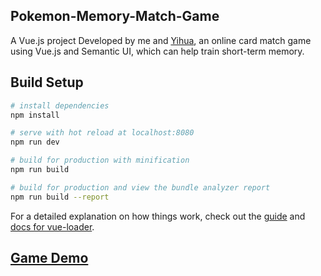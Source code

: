 ## Pokemon-Memory-Match-Game

A Vue.js project
Developed by me and [Yihua](https://github.com/luvnico), an online card match game using Vue.js and Semantic UI, which can help train short-term memory.

## Build Setup

``` bash
# install dependencies
npm install

# serve with hot reload at localhost:8080
npm run dev

# build for production with minification
npm run build

# build for production and view the bundle analyzer report
npm run build --report
```

For a detailed explanation on how things work, check out the [guide](http://vuejs-templates.github.io/webpack/) and [docs for vue-loader](http://vuejs.github.io/vue-loader).

## [Game Demo](http://creative.colorado.edu/~yish3837/fwd/project3/dist/)
